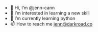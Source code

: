 - 👋 Hi, I’m @jenn-cann
- 👀 I’m interested in learning a new skill
- 🌱 I’m currently learning python
- 📫 How to reach me jenn@darkroad.co

<!---
jenn-cann/jenn-cann is a ✨ special ✨ repository because its `README.md` (this file) appears on your GitHub profile.
You can click the Preview link to take a look at your changes.
--->

